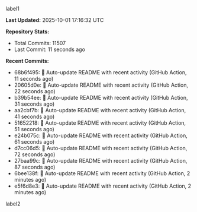 
label1 
<!-- ACTIVITY_START -->
**Last Updated:** 2025-10-01 17:16:32 UTC

**Repository Stats:**
- Total Commits: 11507
- Last Commit: 11 seconds ago

**Recent Commits:**
- 68b6f495: 🤖 Auto-update README with recent activity (GitHub Action, 11 seconds ago)
- 20605d0e: 🤖 Auto-update README with recent activity (GitHub Action, 22 seconds ago)
- b39b54ee: 🤖 Auto-update README with recent activity (GitHub Action, 31 seconds ago)
- aa2cbf7b: 🤖 Auto-update README with recent activity (GitHub Action, 41 seconds ago)
- 51652218: 🤖 Auto-update README with recent activity (GitHub Action, 51 seconds ago)
- e24b075c: 🤖 Auto-update README with recent activity (GitHub Action, 61 seconds ago)
- d7cc06d5: 🤖 Auto-update README with recent activity (GitHub Action, 72 seconds ago)
- 27baa99c: 🤖 Auto-update README with recent activity (GitHub Action, 87 seconds ago)
- 6bee138f: 🤖 Auto-update README with recent activity (GitHub Action, 2 minutes ago)
- e5f6d8e3: 🤖 Auto-update README with recent activity (GitHub Action, 2 minutes ago)
<!-- ACTIVITY_END -->

label2
